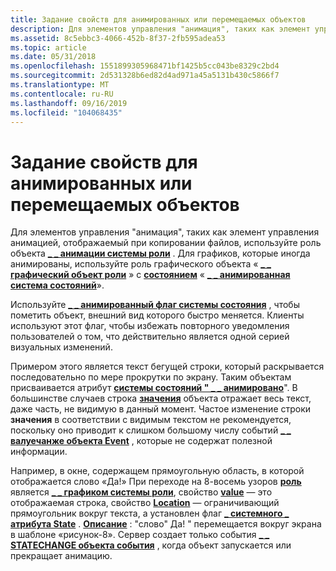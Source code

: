 ```yaml
---
title: Задание свойств для анимированных или перемещаемых объектов
description: Для элементов управления "анимация", таких как элемент управления анимацией, отображаемый при копировании файлов, используйте \_ \_ роль объекта анимации системы роли.
ms.assetid: 8c5ebbc3-4066-452b-8f37-2fb595adea53
ms.topic: article
ms.date: 05/31/2018
ms.openlocfilehash: 1551899305968471bf1425b5cc043be8329c2bd4
ms.sourcegitcommit: 2d531328b6ed82d4ad971a45a5131b430c5866f7
ms.translationtype: MT
ms.contentlocale: ru-RU
ms.lasthandoff: 09/16/2019
ms.locfileid: "104068435"
---
```

# <a name="setting-properties-for-animated-or-moving-objects"></a>Задание свойств для анимированных или перемещаемых объектов

Для элементов управления "анимация", таких как элемент управления анимацией, отображаемый при копировании файлов, используйте роль объекта [**\_ \_ анимации системы роли**](object-roles.md) . Для графиков, которые иногда анимированы, используйте роль графического объекта « [**\_ \_ графический объект роли**](object-roles.md) » с [**состоянием**](state-property.md) « [**\_ \_ анимированная система состояний**](object-state-constants.md)».

Используйте [**\_ \_ анимированный флаг системы состояния**](object-state-constants.md) , чтобы пометить объект, внешний вид которого быстро меняется. Клиенты используют этот флаг, чтобы избежать повторного уведомления пользователей о том, что действительно является одной серией визуальных изменений.

Примером этого является текст бегущей строки, который раскрывается последовательно по мере прокрутки по экрану. Таким объектам присваивается атрибут [**системы состояний " \_ \_ анимировано**](object-state-constants.md)". В большинстве случаев строка [**значения**](value-property.md) объекта отражает весь текст, даже часть, не видимую в данный момент. Частое изменение строки **значения** в соответствии с видимым текстом не рекомендуется, поскольку оно приводит к слишком большому числу событий [**\_ \_ валуечанже объекта Event**](event-constants.md) , которые не содержат полезной информации.

Например, в окне, содержащем прямоугольную область, в которой отображается слово «Да!» При переходе на 8-восемь узоров [**роль**](role-property.md) является [**\_ \_ графиком системы роли**](object-roles.md), свойство [**value**](value-property.md) — это отображаемая строка, свойство [**Location**](/windows/desktop/api/Oleacc/nf-oleacc-iaccessible-acclocation) — ограничивающий прямоугольник вокруг текста, а установлен флаг [**\_ системного \_ атрибута State**](object-state-constants.md) . [**Описание**](description-property.md) : "слово" Да! " перемещается вокруг экрана в шаблоне «рисунок-8». Сервер создает только события [**\_ \_ STATECHANGE объекта события**](event-constants.md) , когда объект запускается или прекращает анимацию.

 

 




